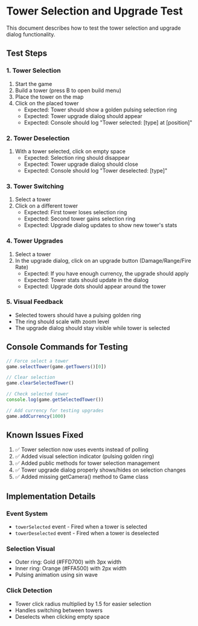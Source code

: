 # Tower Selection and Upgrade Test

This document describes how to test the tower selection and upgrade dialog functionality.

## Test Steps

### 1. Tower Selection
1. Start the game
2. Build a tower (press B to open build menu)
3. Place the tower on the map
4. Click on the placed tower
   - Expected: Tower should show a golden pulsing selection ring
   - Expected: Tower upgrade dialog should appear
   - Expected: Console should log "Tower selected: [type] at [position]"

### 2. Tower Deselection
1. With a tower selected, click on empty space
   - Expected: Selection ring should disappear
   - Expected: Tower upgrade dialog should close
   - Expected: Console should log "Tower deselected: [type]"

### 3. Tower Switching
1. Select a tower
2. Click on a different tower
   - Expected: First tower loses selection ring
   - Expected: Second tower gains selection ring
   - Expected: Upgrade dialog updates to show new tower's stats

### 4. Tower Upgrades
1. Select a tower
2. In the upgrade dialog, click on an upgrade button (Damage/Range/Fire Rate)
   - Expected: If you have enough currency, the upgrade should apply
   - Expected: Tower stats should update in the dialog
   - Expected: Upgrade dots should appear around the tower

### 5. Visual Feedback
- Selected towers should have a pulsing golden ring
- The ring should scale with zoom level
- The upgrade dialog should stay visible while tower is selected

## Console Commands for Testing

```javascript
// Force select a tower
game.selectTower(game.getTowers()[0])

// Clear selection
game.clearSelectedTower()

// Check selected tower
console.log(game.getSelectedTower())

// Add currency for testing upgrades
game.addCurrency(1000)
```

## Known Issues Fixed
1. ✅ Tower selection now uses events instead of polling
2. ✅ Added visual selection indicator (pulsing golden ring)
3. ✅ Added public methods for tower selection management
4. ✅ Tower upgrade dialog properly shows/hides on selection changes
5. ✅ Added missing getCamera() method to Game class

## Implementation Details

### Event System
- `towerSelected` event - Fired when a tower is selected
- `towerDeselected` event - Fired when a tower is deselected

### Selection Visual
- Outer ring: Gold (#FFD700) with 3px width
- Inner ring: Orange (#FFA500) with 2px width
- Pulsing animation using sin wave

### Click Detection
- Tower click radius multiplied by 1.5 for easier selection
- Handles switching between towers
- Deselects when clicking empty space